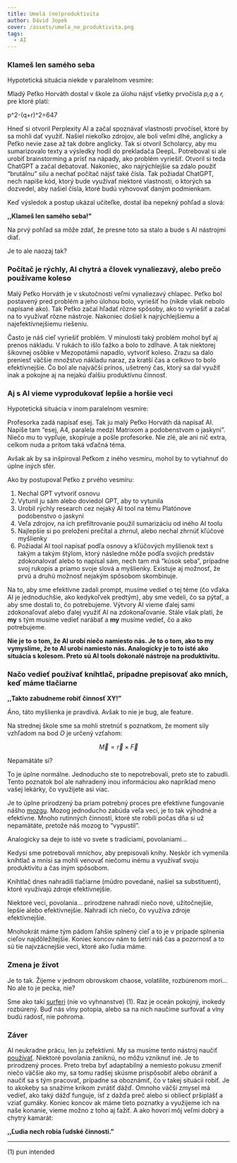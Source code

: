 ```yaml
---
title: Umelá (ne)produktivita
author: Dávid Jopek
cover: /assets/umela_ne_produktivita.png
tags:
  - AI
---
```

### Klameš len samého seba

Hypotetická situácia niekde v paralelnom vesmíre:

Mladý Peťko Horváth dostal v škole za úlohu nájsť všetky prvočísla *p,q* a *r,* pre ktoré platí:

p^2-(q+r)^2=647

Hneď si otvoril Perplexity AI a začal spoznávať vlastnosti prvočísel, ktoré by sa mohli dať využiť. Našiel niekoľko zdrojov, ale boli veľmi dlhé, anglicky a Peťko nevie zase až tak dobre anglicky. Tak si otvoril Scholarcy, aby mu sumarizovalo texty a výsledky hodil do prekladača DeepL. Potreboval si ale urobiť brainstorming a prísť na nápady, ako problém vyriešiť.  Otvoril si teda ChatGPT a začal debatovať. Nakoniec, ako najrýchlejšie sa zdalo použiť “brutálnu” silu a nechať počítač nájsť také čísla. Tak požiadal ChatGPT, nech napíše kód, ktorý bude využívať niektoré vlastnosti, o ktorých sa dozvedel, aby našiel čísla, ktoré budú vyhovovať daným podmienkam.

Keď výsledok a postup ukázal učiteľke, dostal iba nepekný pohľad a slová: 

**,,Klameš len samého seba!”**

Na prvý pohľad sa môže zdať, že presne toto sa stalo a bude s AI nástrojmi diať.

Je to ale naozaj tak?

### Počítač je rýchly, AI chytrá a človek vynaliezavý, alebo prečo používame koleso

Malý Peťko Horváth je v skutočnosti veľmi vynaliezavý chlapec. Peťko bol postavený pred problém a jeho úlohou bolo, vyriešiť ho (nikde však nebolo napísané ako). Tak Peťko začal hľadať rôzne spôsoby, ako to vyriešiť a začal na to využívať rôzne nástroje. Nakoniec došiel k najrýchlejšiemu a najefektívnejšiemu riešeniu.

Často je náš cieľ vyriešiť problém. V minulosti taký problém mohol byť aj prenos nákladu. V rukách to išlo ťažko a bolo to zdĺhavé. A tak niektorej šikovnej osôbke v Mezopotámii napadlo, vytvoriť koleso. Zrazu sa dalo preniesť väčšie množstvo nákladu naraz, za kratší čas a celkovo to bolo efektívnejšie. Čo bol ale najväčší prínos, ušetrený čas, ktorý sa dal využiť inak a pokojne aj na nejakú ďalšiu produktívnu činnosť.

### Aj s AI vieme vyprodukovať lepšie a horšie veci

Hypotetická situácia v inom paralelnom vesmíre:

Profesorka zadá napísať esej. Tak ju malý Peťko Horváth dá napísať AI. Napíše tam “esej, A4, paralela medzi Matrixom a podobenstvom o jaskyni”. Niečo mu to vypľuje, skopíruje a pošle profesorke. Nie zlé, ale ani nič extra, celkom nuda a pritom taká vďačná téma.

Avšak ak by sa inšpiroval Peťkom z iného vesmíru, mohol by to vytiahnuť do úplne iných sfér.

Ako by postupoval Peťko z prvého vesmíru:

1. Nechal GPT vytvoriť osnovu
2. Vytunil ju sám alebo doviedol GPT, aby to vytunila
3. Urobil rýchly research cez nejaký AI tool na tému Platónove podobenstvo o jaskyni
4. Veľa zdrojov, na ich prefiltrovanie použil sumarizáciu od iného AI toolu
5. Najlepšie si po preložení prečítal a zhrnul, alebo nechal zhrnúť kľúčové myšlienky
6. Požiadal AI tool napísať podľa osnovy a kľúčových myšlienok text s takým a takým štýlom, ktorý následne môže podľa svojich predstáv zdokonalovať alebo to napísal sám, nech tam má “kúsok seba”, prípadne svoj rukopis a priamo svoje slová a myšlienky. Existuje aj možnosť, že prvú a druhú možnosť nejakým spôsobom skombinuje.

Na to, aby sme efektívne zadali prompt, musíme vedieť o tej téme (čo vďaka AI je jednoduchšie, ako kedykoľvek predtým), aby sme vedeli, čo sa pýtať, a aby sme dostali to, čo potrebujeme. Výtvory AI vieme ďalej sami zdokonaľovať alebo ďalej využiť AI na zdokonaľovanie. Stále však platí, že **my** s tým musíme vedieť narábať a **my** musíme vedieť, čo a ako potrebujeme.

**Nie je to o tom, že AI urobí niečo namiesto nás. Je to o tom, ako to my vymyslíme, že to AI urobí namiesto nás. Analogicky je to to isté ako situácia s kolesom. Preto sú AI tools dokonalé nástroje na produktivitu.**

### Načo vedieť používať kníhtlač, prípadne prepisovať ako mních, keď máme tlačiarne

**,,Takto zabudneme robiť činnosť XY!”**

Áno, táto myšlienka je pravdivá. Avšak to nie je bug, ale feature. 

Na strednej škole sme sa mohli stretnúť s poznatkom, že moment sily vzhľadom na bod *O* je určený vzťahom:

$$
\vec{M} = \vec{r} \times \vec{F}
$$

Nepamätáte si?

To je úplne normálne. Jednoducho ste to nepotrebovali, preto ste to zabudli. Tento poznatok bol ale nahradený inou informáciou ako napríklad meno vašej lekárky, čo využijete asi viac.

Je to úplne prirodzený ba priam potrebný proces pre efektívne fungovanie nášho [mozgu](https://www.youtube.com/watch?v=JJvTPiVmq7E). Mozog jednoducho zabúda veľa vecí, je to tak výhodné a efektívne. Mnoho rutinných činností, ktoré ste robili počas dňa si už nepamätáte, pretože náš mozog to “vypustil”.

Analogicky sa deje to isté vo svete s tradíciami, povolaniami…

Kedysi sme potrebovali mníchov, aby prepisovali knihy. Neskôr ich vymenila kníhtlač a mnísi sa mohli venovať niečomu inému a využívať svoju produktivitu a čas iným spôsobom.

Kníhtlač dnes nahradili tlačiarne (múdro povedané, našiel sa substituent), ktoré využívajú zdroje efektívnejšie.

Niektoré veci, povolania… prirodzene nahradí niečo nové, užitočnejšie, lepšie alebo efektívnejšie. Nahradí ich niečo, čo využíva zdroje efektívnejšie.

Mnohokrát máme tým pádom ľahšie splnený cieľ a to je v prípade splnenia cieľov najdôležitejšie. Koniec koncov nám to šetrí náš čas a pozornosť a to sú tie najvzácnejšie veci, ktoré ako ľudia máme.

### Zmena je život

Je to tak. Žijeme v jednom obrovskom chaose, volatilite, rozbúrenom mori… No ale to je pecka, nie?

Sme ako takí [surferi](https://juraj.bednar.io/podcast/2022/06/13/slobodny-a-pripraveny-na-volatilny-svet-sloboda-ako-opcionalita/) (nie vo vyhnanstve) (1). Raz je oceán pokojný, inokedy rozbúrený. Buď nás vlny potopia, alebo sa na nich naučíme surfovať a vlny budú radosť, nie pohroma. 

### Záver

AI neukradne prácu, len ju zefektívni. My sa musíme tento nástroj naučiť [používať](https://wilderko.medium.com/%C4%8Do-m%C3%B4%C5%BEeme-o%C4%8Dak%C3%A1va%C5%A5-od-exponenci%C3%A1lneho-rozvoja-umelej-inteligencie-81c6bf34a296). Niektoré povolania zaniknú, no môžu vzniknuť iné. Je to prirodzený proces. Preto treba byť adaptabilný a nemiesto pokusu zmeniť niečo väčšie ako my, sa tomu radšej skúsme prispôsobiť alebo obrániť a naučiť sa s tým pracovať, prípadne sa oboznámiť, čo v takej situácii robiť. Je to akokeby sa snažíme krikom zvrátiť dážď. Omnoho väčší zmysel má vedieť, ako taký dážď funguje, ísť z dažďa preč alebo si obliecť pršiplášť a vziať gumáky. Koniec koncov ak máme tieto poznatky a využijeme ich na naše konanie, vieme možno z toho aj ťažiť. A ako hovorí môj veľmi dobrý a chytrý kamarát: 

**,,Ľudia nech robia ľudské činnosti.”**

---

(1) pun intended